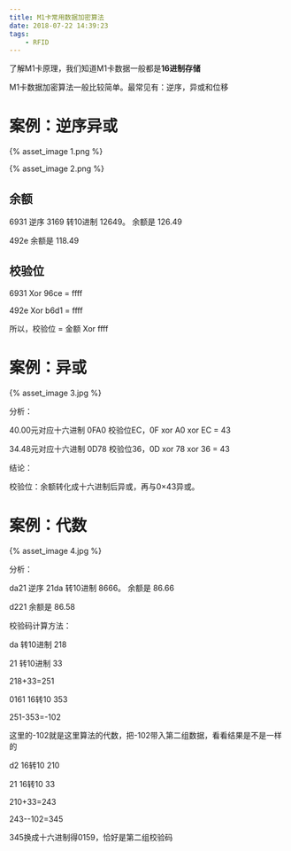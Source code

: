```yaml
---
title: M1卡常用数据加密算法
date: 2018-07-22 14:39:23
tags:
	- RFID
---
```


了解M1卡原理，我们知道M1卡数据一般都是**16进制存储**

M1卡数据加密算法一般比较简单。最常见有：逆序，异或和位移

# 案例：逆序异或 #

{% asset_image 1.png %}

{% asset_image 2.png %}

## 余额 ##

6931 逆序 3169 转10进制 12649。 余额是 126.49

492e  余额是 118.49

## 校验位 ##

6931 Xor 96ce = ffff

492e Xor b6d1 = ffff

所以，校验位 = 金额 Xor ffff

# 案例：异或 #

{% asset_image 3.jpg %}

分析：

40.00元对应十六进制 0FA0 校验位EC，0F xor A0 xor EC = 43

34.48元对应十六进制 0D78 校验位36，0D xor 78 xor 36 = 43

结论：

校验位：余额转化成十六进制后异或，再与0×43异或。

# 案例：代数 #

{% asset_image 4.jpg %}

分析：

da21 逆序 21da 转10进制 8666。 余额是 86.66

d221  余额是 86.58

校验码计算方法：

da 转10进制 218

21 转10进制 33

218+33=251

0161 16转10 353

251-353=-102

这里的-102就是这里算法的代数，把-102带入第二组数据，看看结果是不是一样的

d2 16转10 210

21 16转10 33

210+33=243

243--102=345

345换成十六进制得0159，恰好是第二组校验码